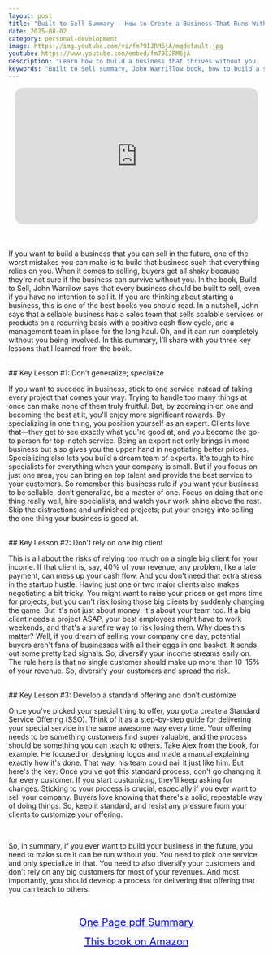```yaml
---
layout: post
title: "Built to Sell Summary – How to Create a Business That Runs Without You"
date: 2025-08-02
category: personal-development
image: https://img.youtube.com/vi/fm79IJRM6jA/mqdefault.jpg
youtube: https://www.youtube.com/embed/fm79IJRM6jA
description: "Learn how to build a business that thrives without you. 'Built to Sell' by John Warrillow reveals how to create scalable, sellable companies with standardized offerings, diversified clients, and strong systems."
keywords: "Built to Sell summary, John Warrillow book, how to build a sellable business, standard service offering, scalable business model, entrepreneurship, small business growth"
---
```


<div style="display: flex; justify-content: center; margin-bottom: 20px;">
  <div style="aspect-ratio: 16 / 9; width: 95%; max-width: 700px; position: relative;">
    <iframe 
      src="https://www.youtube.com/embed/fm79IJRM6jA"
      title="Built to Sell Summary – How to Create a Business That Runs Without You"
      allowfullscreen
      frameborder="0"
      style="position: absolute; inset: 0; width: 100%; height: 100%; border-radius: 16px;">
    </iframe>
  </div>
</div>

<div style="height: 15px;"></div>
<!-- ..................................................................... -->

If you want to build a business that you can sell in the future, one of the worst mistakes you can make is to build that business such that everything relies on you. When it comes to selling, buyers get all shaky because they're not sure if the business can survive without you. In the book, Build to Sell, John Warrilow says that every business should be built to sell, even if you have no intention to sell it. If you are thinking about starting a business, this is one of the best books you should read. In a nutshell, John says that a sellable business has a sales team that sells scalable services or products on a recurring basis with a positive cash flow cycle, and a management team in place for the long haul. Oh, and it can run completely without you being involved. In this summary, I’ll share with you three key lessons that I learned from the book.

 

 
<br>
## Key Lesson #1: Don’t generalize; specialize


If you want to succeed in business, stick to one service instead of taking every project that comes your way. Trying to handle too many things at once can make none of them truly fruitful. But, by zooming in on one and becoming the best at it, you'll enjoy more significant rewards. By specializing in one thing, you position yourself as an expert. Clients love that—they get to see exactly what you're good at, and you become the go-to person for top-notch service. Being an expert not only brings in more business but also gives you the upper hand in negotiating better prices. Specializing also lets you build a dream team of experts. It's tough to hire specialists for everything when your company is small. But if you focus on just one area, you can bring on top talent and provide the best service to your customers. So remember this business rule if you want your business to be sellable, don’t generalize, be a master of one. Focus on doing that one thing really well, hire specialists, and watch your work shine above the rest. Skip the distractions and unfinished projects; put your energy into selling the one thing your business is good at.

 

 

<br>
## Key Lesson #2: Don’t rely on one big client


This is all about the risks of relying too much on a single big client for your income. If that client is, say, 40% of your revenue, any problem, like a late payment, can mess up your cash flow. And you don't need that extra stress in the startup hustle. Having just one or two major clients also makes negotiating a bit tricky. You might want to raise your prices or get more time for projects, but you can't risk losing those big clients by suddenly changing the game. But It's not just about money; it's about your team too. If a big client needs a project ASAP, your best employees might have to work weekends, and that's a surefire way to risk losing them. Why does this matter? Well, if you dream of selling your company one day, potential buyers aren't fans of businesses with all their eggs in one basket. It sends out some pretty bad signals. So, diversify your income streams early on. The rule here is that no single customer should make up more than 10–15% of your revenue. So, diversify your customers and spread the risk.

 

<br>
## Key Lesson #3: Develop a standard offering and don’t customize


Once you've picked your special thing to offer, you gotta create a Standard Service Offering (SSO). Think of it as a step-by-step guide for delivering your special service in the same awesome way every time. Your offering needs to be something customers find super valuable, and the process should be something you can teach to others. Take Alex from the book, for example. He focused on designing logos and made a manual explaining exactly how it's done. That way, his team could nail it just like him. But here's the key: Once you've got this standard process, don't go changing it for every customer. If you start customizing, they'll keep asking for changes. Sticking to your process is crucial, especially if you ever want to sell your company. Buyers love knowing that there's a solid, repeatable way of doing things. So, keep it standard, and resist any pressure from your clients to customize your offering.

 

<br>

So, in summary, if you ever want to build your business in the future, you need to make sure it can be run without you. You need to pick one service and only specialize in that. You need to also diversify your customers and don’t rely on any big customers for most of your revenues. And most importantly, you should develop a process for delivering that offering that you can teach to others.


<br>
<p style="text-align: center;">
  <a href="https://summary.readandgrowwise.com/builttosell" target="_blank" style="color: blue; text-decoration: underline; font-size: 20px;">
    One Page pdf Summary
  </a>
</p>
<p style="text-align: center;">
  <a href="https://amzn.to/41AK6k5" target="_blank" style="color: blue; text-decoration: underline; font-size: 20px;">
    This book on Amazon
  </a>
</p>

